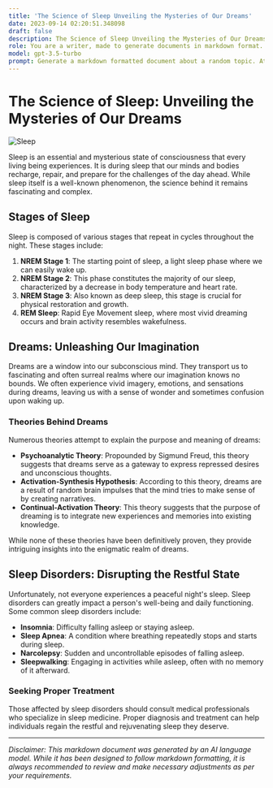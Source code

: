```yaml
---
title: 'The Science of Sleep Unveiling the Mysteries of Our Dreams'
date: 2023-09-14 02:20:51.348098
draft: false
description: The Science of Sleep Unveiling the Mysteries of Our Dreams
role: You are a writer, made to generate documents in markdown format. It is very important that all of the documents you generate are in valid markdown format.
model: gpt-3.5-turbo
prompt: Generate a markdown formatted document about a random topic. At the bottom, include a disclaimer explaining that the document was generated by you. The first line of the document should be the title. Make sure that the entire document is in proper markdown format, using a mix of various tags to make the document visually appealing.
---
```


# The Science of Sleep: Unveiling the Mysteries of Our Dreams

![Sleep](https://images.unsplash.com/photo-1571005696620-030683059e1c?ixlib=rb-1.2.1&auto=format&fit=crop&w=1350&q=80)

Sleep is an essential and mysterious state of consciousness that every living being experiences. It is during sleep that our minds and bodies recharge, repair, and prepare for the challenges of the day ahead. While sleep itself is a well-known phenomenon, the science behind it remains fascinating and complex.

## Stages of Sleep

Sleep is composed of various stages that repeat in cycles throughout the night. These stages include:

1. **NREM Stage 1**: The starting point of sleep, a light sleep phase where we can easily wake up.
2. **NREM Stage 2**: This phase constitutes the majority of our sleep, characterized by a decrease in body temperature and heart rate.
3. **NREM Stage 3**: Also known as deep sleep, this stage is crucial for physical restoration and growth.
4. **REM Sleep**: Rapid Eye Movement sleep, where most vivid dreaming occurs and brain activity resembles wakefulness.

## Dreams: Unleashing Our Imagination

Dreams are a window into our subconscious mind. They transport us to fascinating and often surreal realms where our imagination knows no bounds. We often experience vivid imagery, emotions, and sensations during dreams, leaving us with a sense of wonder and sometimes confusion upon waking up.

### Theories Behind Dreams

Numerous theories attempt to explain the purpose and meaning of dreams:

- **Psychoanalytic Theory**: Propounded by Sigmund Freud, this theory suggests that dreams serve as a gateway to express repressed desires and unconscious thoughts.
- **Activation-Synthesis Hypothesis**: According to this theory, dreams are a result of random brain impulses that the mind tries to make sense of by creating narratives.
- **Continual-Activation Theory**: This theory suggests that the purpose of dreaming is to integrate new experiences and memories into existing knowledge.

While none of these theories have been definitively proven, they provide intriguing insights into the enigmatic realm of dreams.

## Sleep Disorders: Disrupting the Restful State

Unfortunately, not everyone experiences a peaceful night's sleep. Sleep disorders can greatly impact a person's well-being and daily functioning. Some common sleep disorders include:

- **Insomnia**: Difficulty falling asleep or staying asleep.
- **Sleep Apnea**: A condition where breathing repeatedly stops and starts during sleep.
- **Narcolepsy**: Sudden and uncontrollable episodes of falling asleep.
- **Sleepwalking**: Engaging in activities while asleep, often with no memory of it afterward.

### Seeking Proper Treatment

Those affected by sleep disorders should consult medical professionals who specialize in sleep medicine. Proper diagnosis and treatment can help individuals regain the restful and rejuvenating sleep they deserve.

---

*Disclaimer: This markdown document was generated by an AI language model. While it has been designed to follow markdown formatting, it is always recommended to review and make necessary adjustments as per your requirements.*